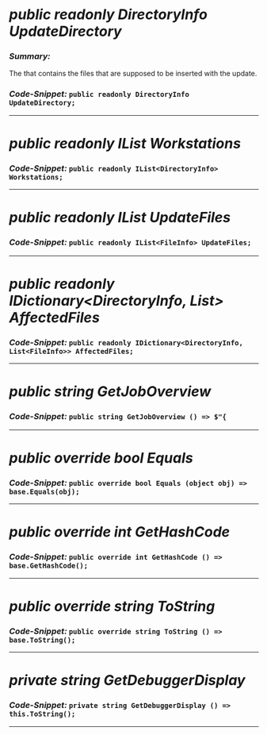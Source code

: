 # _public readonly DirectoryInfo UpdateDirectory_

### _Summary:_

The <see cref="DirectoryInfo"/> that contains the files that are supposed to be inserted with the update.

### _Code-Snippet:_ ``public readonly DirectoryInfo UpdateDirectory;``

---

# _public readonly IList<DirectoryInfo> Workstations_

### _Code-Snippet:_ ``public readonly IList<DirectoryInfo> Workstations;``

---

# _public readonly IList<FileInfo> UpdateFiles_

### _Code-Snippet:_ ``public readonly IList<FileInfo> UpdateFiles;``

---

# _public readonly IDictionary<DirectoryInfo, List<FileInfo>> AffectedFiles_

### _Code-Snippet:_ ``public readonly IDictionary<DirectoryInfo, List<FileInfo>> AffectedFiles;``

---

# _public string GetJobOverview_

### _Code-Snippet:_ ``public string GetJobOverview () => $"{``

---

# _public override bool Equals_

### _Code-Snippet:_ ``public override bool Equals (object obj) => base.Equals(obj);``

---

# _public override int GetHashCode_

### _Code-Snippet:_ ``public override int GetHashCode () => base.GetHashCode();``

---

# _public override string ToString_

### _Code-Snippet:_ ``public override string ToString () => base.ToString();``

---

# _private string GetDebuggerDisplay_

### _Code-Snippet:_ ``private string GetDebuggerDisplay () => this.ToString();``

---
